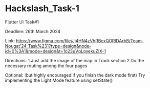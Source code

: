 # Hackslash_Task-1
Flutter UI Task#1

Deadline: 26th March 2024

Link: https://www.figma.com/file/Jj4HN4zVhRBexQORlDArbB/Team-Nougat'24-Task%231?type=design&node-id=0%3A1&mode=design&t=1o23uVpLpyekuZIX-1

Directions:
1.Just add the image of the map in Track section
2.Do the necessary routing among the four pages

Optional: (but highly encouraged if you finish the dark mode first) 
Try implementing the Light Mode feature using setState()
